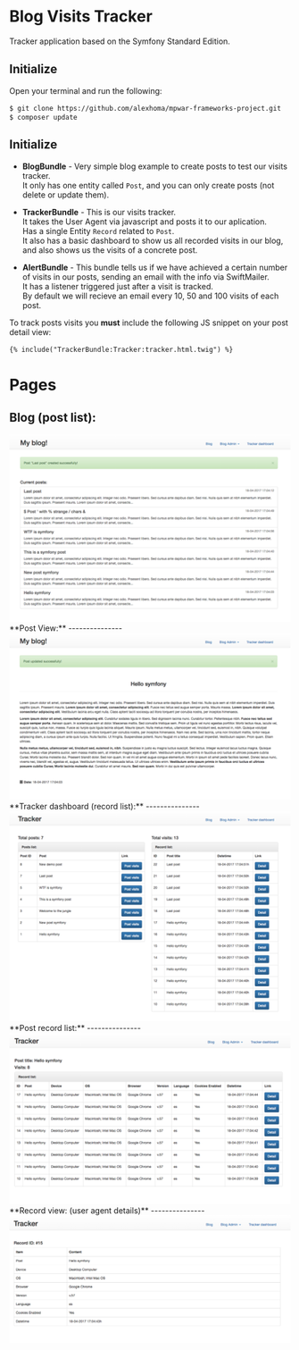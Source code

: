 Blog Visits Tracker
========================

Tracker application based on the Symfony Standard Edition.


Initialize
--------------

Open your terminal and run the following:

```
$ git clone https://github.com/alexhoma/mpwar-frameworks-project.git
$ composer update
```

Initialize
--------------
  * **BlogBundle** - Very simple blog example to create posts to test our visits tracker.<br>
  It only has one entity called `Post`,  and you can only create posts (not delete or update them).
    
  * **TrackerBundle** - This is our visits tracker.<br>
    It takes the User Agent via javascript and posts it to our aplication.<br>
    Has a single Entity `Record` related to `Post`.<br>
    It also has a basic dashboard to show us all recorded visits in our blog, and also shows us the visits of a concrete post.
    
  * **AlertBundle** - This bundle tells us if we have achieved a certain number of visits in our posts, sending an email with the info via SwiftMailer.<br>
  It has a listener triggered just after a visit is tracked.<br>
  By default we will recieve an email every 10, 50 and 100 visits of each post.

To track posts visits you **must** include the following JS snippet on your post detail view:

```
{% include("TrackerBundle:Tracker:tracker.html.twig") %}
```

Pages
===============
**Blog (post list):**
---------------
<img src="/readme/blog.png">
**Post View:**
---------------
<img src="/readme/post-view.png">
**Tracker dashboard (record list):**
---------------
<img src="/readme/tracker-dashboard.png">
**Post record list:**
---------------
<img src="/readme/tracker-post-records-list.png">
**Record view: (user agent details)**
---------------
<img src="/readme/record-detailed-view.png">
